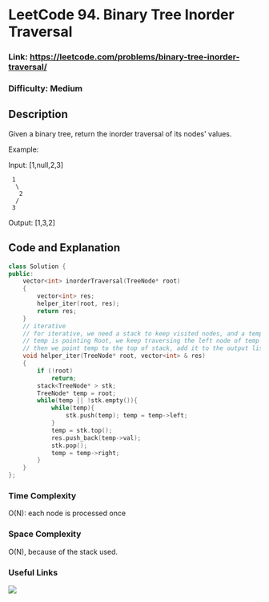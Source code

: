 # LeetCode 94. Binary Tree Inorder Traversal

### Link: https://leetcode.com/problems/binary-tree-inorder-traversal/

### Difficulty: Medium

## Description

Given a binary tree, return the inorder traversal of its nodes' values.

Example:

Input: [1,null,2,3]

     1
      \
       2
      /
     3

Output: [1,3,2]

## Code and Explanation

```cpp
class Solution {
public:
    vector<int> inorderTraversal(TreeNode* root)
    {
        vector<int> res;
        helper_iter(root, res);
        return res;
    }
    // iterative
    // for iterative, we need a stack to keep visited nodes, and a temp to track nodes,
    // temp is pointing Root, we keep traversing the left node of temp till it gets NULL.
    // then we point temp to the top of stack, add it to the output list, and pop from stack, and move temp to right child
    void helper_iter(TreeNode* root, vector<int> & res)
    {
        if (!root)
            return;
        stack<TreeNode* > stk;
        TreeNode* temp = root;
        while(temp || !stk.empty()){
            while(temp){
                stk.push(temp); temp = temp->left;
            }
            temp = stk.top();
            res.push_back(temp->val);
            stk.pop();
            temp = temp->right;
        }
    }    
};
```

### Time Complexity

O(N): each node is processed once

### Space Complexity

O(N), because of the stack used.

### Useful Links

[![](http://img.youtube.com/vi/nzmtCFNae9k/0.jpg)](http://www.youtube.com/watch?v=nzmtCFNae9k "")
